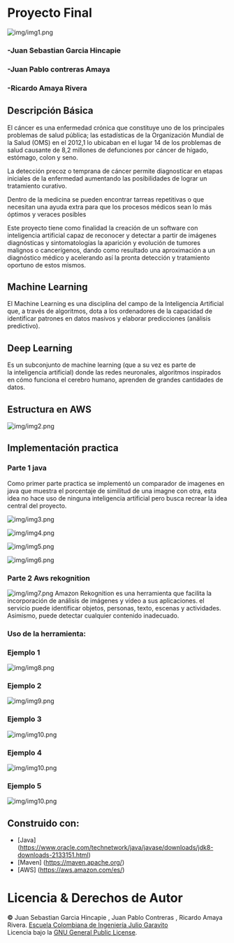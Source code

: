 # Proyecto Final
![img/img1.png](img/img1.png)
### -Juan Sebastian Garcia Hincapie
### -Juan Pablo contreras Amaya
### -Ricardo Amaya Rivera

## Descripción Básica

El cáncer es una enfermedad crónica que constituye uno de los principales problemas de salud pública; las estadísticas de la Organización Mundial de la Salud (OMS) en el 2012,1 lo ubicaban en el lugar 14 de los problemas de salud causante de 8,2 millones de defunciones por cáncer de hígado, estómago, colon y seno. 

La detección precoz o temprana de cáncer permite diagnosticar en etapas iniciales de la enfermedad aumentando las posibilidades de lograr un tratamiento curativo.

Dentro de la medicina se pueden encontrar tarreas repetitivas o que necesitan una ayuda extra para que los procesos médicos sean lo más óptimos y veraces posibles

Este proyecto tiene como finalidad la creación de un software con inteligencia artificial capaz de reconocer y detectar a partir de imágenes diagnósticas y sintomatologías la aparición y evolución de tumores malignos o cancerígenos, dando como resultado una aproximación a un diagnóstico médico y acelerando así la pronta detección y tratamiento oportuno de estos mismos.

## Machine Learning

El Machine Learning es una disciplina del campo de la Inteligencia Artificial que, a través de algoritmos, dota a los ordenadores de la capacidad de identificar patrones en datos masivos y elaborar predicciones (análisis predictivo).

## Deep Learning

Es un subconjunto de machine learning (que a su vez es parte de la inteligencia artificial) donde las redes neuronales, algoritmos inspirados en cómo funciona el cerebro humano, aprenden de grandes cantidades de datos.

## Estructura en AWS

![img/img2.png](img/img2.png)

## Implementación practica
### Parte 1 java

Como primer parte practica se implementó un comparador de imagenes en java que muestra el porcentaje de similitud de una imagne con otra, esta idea no hace uso de ninguna inteligencia artificial pero busca recrear la idea central del proyecto.

![img/img3.png](img/img3.png)

![img/img4.png](img/img4.png)

![img/img5.png](img/img5.png)

![img/img6.png](img/img6.png)

### Parte 2 Aws rekognition 

![img/img7.png](img/img7.png)
Amazon Rekognition es una herramienta que facilita la incorporación de análisis de imágenes y vídeo a sus aplicaciones. el servicio puede identificar objetos, personas, texto, escenas y actividades. Asimismo, puede detectar cualquier contenido inadecuado.

### Uso de la herramienta:
### Ejemplo 1
![img/img8.png](img/img8.png)
### Ejemplo 2
![img/img9.png](img/img9.png)
### Ejemplo 3
![img/img10.png](img/img10.png)
### Ejemplo 4
![img/img10.png](img/img11.png)
### Ejemplo 5
![img/img10.png](img/img12.png)

## Construido con: 
* [Java] (https://www.oracle.com/technetwork/java/javase/downloads/jdk8-downloads-2133151.html)
* [Maven] (https://maven.apache.org/)
* [AWS] (https://aws.amazon.com/es/)

# Licencia & Derechos de Autor

**©** Juan Sebastian Garcia Hincapie , Juan Pablo Contreras , Ricardo Amaya Rivera. [Escuela Colombiana de Ingeniería Julio Garavito](https://www.escuelaing.edu.co/es/)  
Licencia bajo la [GNU General Public License](/LICENSE).



